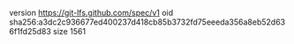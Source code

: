 version https://git-lfs.github.com/spec/v1
oid sha256:a3dc2c936677ed400237d418cb85b3732fd75eeeda356a8eb52d636f1fd25d83
size 1561
